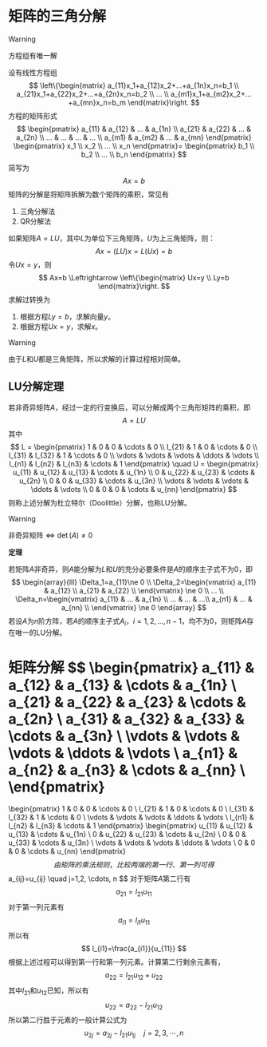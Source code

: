 # 矩阵的三角分解

> [!warning]
>
> 方程组有唯一解

设有线性方程组
$$
\left\{\begin{matrix}
a_{11}x_1+a_{12}x_2+…+a_{1n}x_n=b_1 \\
a_{21}x_1+a_{22}x_2+…+a_{2n}x_n=b_2 \\
… \\
a_{m1}x_1+a_{m2}x_2+…+a_{mn}x_n=b_m
\end{matrix}\right.
$$
方程的矩阵形式
$$
\begin{pmatrix}
a_{11} & a_{12} & … & a_{1n} \\
a_{21} & a_{22} & … & a_{2n} \\
…  & … & … & … \\
a_{m1} & a_{m2} & … & a_{mn}
\end{pmatrix}
\begin{pmatrix}
x_1 \\
x_2 \\
… \\
x_n
\end{pmatrix}=
\begin{pmatrix}
b_1 \\
b_2 \\
… \\
b_n
\end{pmatrix}
$$
简写为
$$
Ax=b
$$
矩阵的分解是将矩阵拆解为数个矩阵的乘积，常见有

1. 三角分解法
2. QR分解法

如果矩阵$A=LU$，其中$L$为单位下三角矩阵，$U$为上三角矩阵，则：
$$
Ax=(LU)x=L(Ux)=b
$$
令$Ux=y$，则
$$
Ax=b \Leftrightarrow 
\left\{\begin{matrix}
Ux=y \\
Ly=b
\end{matrix}\right.
$$
求解过转换为

1. 根据方程$Ly=b$，求解向量$y$。
2. 根据方程$Ux=y$，求解$x$。

> [!warning]
>
> 由于$L$和$U$都是三角矩阵，所以求解的计算过程相对简单。

## LU分解定理

若非奇异矩阵$A$，经过一定的行变换后，可以分解成两个三角形矩阵的乘积，即
$$
A = LU
$$
其中
$$
L = 
\begin{pmatrix}
1      & 0      & 0      & \cdots & 0 \\
l_{21} & 1      & 0      & \cdots & 0 \\
l_{31} & l_{32} & 1      & \cdots & 0 \\
\vdots & \vdots & \vdots & \ddots & \vdots \\
l_{n1} & l_{n2} & l_{n3} & \cdots & 1
\end{pmatrix}
\quad
U =
\begin{pmatrix}
u_{11} & u_{12} & u_{13} & \cdots & u_{1n} \\
0      & u_{22} & u_{23} & \cdots & u_{2n} \\
0      & 0      & u_{33} & \cdots & u_{3n} \\
\vdots & \vdots & \vdots & \ddots & \vdots \\
0      & 0      & 0      & \cdots & u_{nn}
\end{pmatrix}
$$
则称上述分解为杜立特尔（Doolittle）分解，也称LU分解。

> [!warning]
>
> 非奇异矩阵$\Leftrightarrow \det(A) \ne 0$

**定理**

若矩阵$A$非奇异，则$A$能分解为$L$和$U$的充分必要条件是$A$的顺序主子式不为0，即
$$
\begin{array}{lll} 
\Delta_1=a_{11}\ne 0 \\
\Delta_2=\begin{vmatrix}
a_{11} & a_{12} \\
a_{21} & a_{22} \\ 
\end{vmatrix} \ne 0 \\
… \\
\Delta_n=\begin{vmatrix}
a_{11} & … & a_{1n} \\
… & … & …\\
a_{n1} & … & a_{nn}  \\
\end{vmatrix} \ne 0
\end{array}
$$
若设$A$为$n$阶方阵，若$A$的顺序主子式$A_i$，$i=1,2,…,n-1$，均不为0，则矩阵$A$存在唯一的LU分解。

矩阵分解
$$
\begin{pmatrix}
a_{11} & a_{12} & a_{13}  & \cdots & a_{1n} \\
a_{21} & a_{22} & a_{23}  & \cdots & a_{2n} \\
a_{31} & a_{32} & a_{33}  & \cdots & a_{3n} \\
\vdots & \vdots & \vdots  & \ddots & \vdots \\
a_{n1} & a_{n2} & a_{n3}  & \cdots & a_{nn} \\
\end{pmatrix}
=
\begin{pmatrix}
1      & 0      & 0      & \cdots & 0 \\
l_{21} & 1      & 0      & \cdots & 0 \\
l_{31} & l_{32} & 1      & \cdots & 0 \\
\vdots & \vdots & \vdots & \ddots & \vdots \\
l_{n1} & l_{n2} & l_{n3} & \cdots & 1
\end{pmatrix}
\begin{pmatrix}
u_{11} & u_{12} & u_{13} & \cdots & u_{1n} \\
0      & u_{22} & u_{23} & \cdots & u_{2n} \\
0      & 0      & u_{33} & \cdots & u_{3n} \\
\vdots & \vdots & \vdots & \ddots & \vdots \\
0      & 0      & 0      & \cdots & u_{nn}
\end{pmatrix}
$$
由矩阵的乘法规则，比较两端的第一行、第一列可得
$$
a_{ij}=u_{ij} \quad j=1,2, \cdots, n
$$
对于矩阵$A$第二行有
$$
a_{21}=l_{21}u_{11}
$$
对于第一列元素有
$$
a_{i1}=l_{i1}u_{11}
$$
所以有
$$
l_{i1}=\frac{a_{i1}}{u_{11}}
$$
根据上述过程可以得到第一行和第一列元素。计算第二行剩余元素有，
$$
a_{22}=l_{21}u_{12}+u_{22}
$$
其中$l_{21}$和$u_{12}$已知，所以有
$$
u_{22}=a_{22}-l_{21}u_{12}
$$
所以第二行胜于元素的一般计算公式为
$$
u_{2j}=a_{2j}-l_{21}u_{1j} \quad j=2,3, \cdots, n
$$



